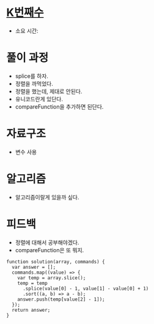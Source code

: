 # [K번째수](https://programmers.co.kr/learn/courses/30/lessons/42748)

- 소요 시간:

# 풀이 과정

- splice를 하자.
- 정렬을 까먹었다.
- 정렬을 했는데, 제대로 안된다.
- 유니코드란게 있단다.
- compareFunction을 추가하면 된단다.

# 자료구조

- 변수 사용

# 알고리즘

- 알고리즘이랄게 있을까 싶다.

# 피드백

- 정렬에 대해서 공부해야겠다.
- compareFunction은 또 뭐지.

```
function solution(array, commands) {
  var answer = [];
  commands.map((value) => {
    var temp = array.slice();
    temp = temp
      .splice(value[0] - 1, value[1] - value[0] + 1)
      .sort((a, b) => a - b);
    answer.push(temp[value[2] - 1]);
  });
  return answer;
}
```
